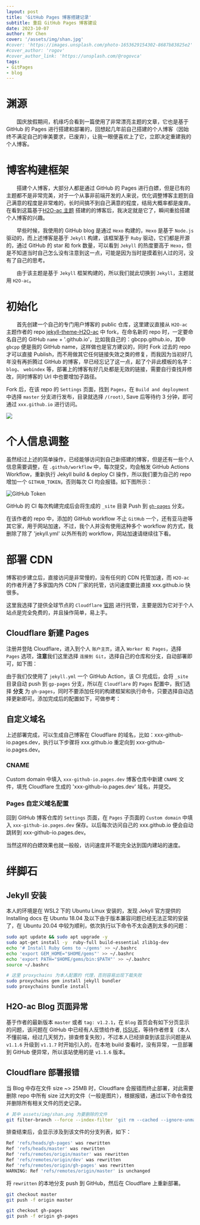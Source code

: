 ```yaml
---
layout: post
title: 'GitHub Pages 博客搭建记录'
subtitle: 重启 GitHub Pages 博客建设
date: 2023-10-07
author: Mr Chen
cover: '/assets/img/shan.jpg'
#cover: 'https://images.unsplash.com/photo-1653629154302-8687b83825e2'
#cover_author: 'rogov'
#cover_author_link: 'https://unsplash.com/@rogovca'
tags: 
- GitPages
- blog
---
```


# 渊源

&emsp;&emsp;国庆放假期间，机缘巧合看到一篇使用了非常漂亮主题的文章，它也是基于 GitHub 的 Pages 进行搭建和部署的，回想起几年前自己搭建的个人博客（因始终不满足自己的审美要求，已废弃），让我一眼便喜欢上了它，立即决定重建我的个人博客。


# 博客构建框架

&emsp;&emsp;搭建个人博客，大部分人都是通过 GitHub 的 Pages 进行白嫖，但是已有的主题都不是非常完美，对于一个从事非前端开发的人来说，优化调整博客主题到自己满意的程度是非常难的，长时间搞不到自己满意的程度，结局大概率都是废弃。
在看到这篇基于[H2O-ac 主题](https://blog.lui8.cn/tech/new-theme-h2o-ac.html) 搭建的的博客后，我决定就是它了，瞬间重拾搭建个人博客的兴趣。

&emsp;&emsp;早些时候，我使用的 GitHub blog 是通过 `Hexo` 构建的，`Hexo` 是基于 `Node.js` 驱动的，而上述博客是基于 `Jekyll` 构建，该框架基于 `Ruby` 驱动，它们都是开源的，通过 GitHub 的 star 和 fork 数量，可以看到 `Jekyll` 的热度要高于 `Hexo`，但是不知道当时自己怎么没有注意到这一点，可能是因为当时是摸着别人过的河，没有了自己的思考。

&emsp;&emsp;由于该主题是基于 `Jekyll` 框架构建的，所以我们就此切换到 `Jekyll`，主题就用 `H2O-ac`。


# 初始化

&emsp;&emsp;首先创建一个自己的专门用户博客的 public 仓库，这里建议直接从 `H2O-ac` 主题作者的 repo [jekyll-theme-H2O-ac](https://github.com/zhonger/jekyll-theme-H2O-ac) 中 fork，在命名新的 repo 时，一定要命名自己的 GitHub `name` + '.github.io'，比如我自己的：gbcpp.github.io，其中 `gbcpp` 便是我的 GitHub name，这样做也是官方建议的，同时 Fork 过去的 repo 才可以直接 Publish，而不用做其它任何链接失效之类的修复，而我因为当初好几年没有再折腾过 GitHub 的博客，早已经忘记了这一点，起了个非此模板的名字：`blog`、 `webindex` 等，部署上的博客有好几处都是无效的链接，需要自行查找并修改，同时博客的 Url 中也要增加子路径。

Fork 后，在该 repo 的 `Settings` 页面，找到 `Pages`，在 `Build and deployment` 中选择 `master` 分支进行发布，目录就选择 `/(root)`, Save 后等待约 3 分钟，即可通过 `xxx.github.io` 进行访问。

![](/assets/img/github_settings.png)


# 个人信息调整

虽然经过上述的简单操作，已经能够访问到自己新搭建的博客，但是还有一些个人信息需要调整，在 `.github/workflow` 中，每次提交，均会触发 GitHub Actions Workflow，重新执行 Jekyll build & deploy CI 操作，所以我们要为自己的 repo 增加一个 `GITHUB_TOKEN`，否则每次 CI 均会报错。如下图所示：

![GitHub Token](/assets/img/github_token.png)


GitHub 的 CI 每次构建完成后会将生成的 `_site` 目录 Push 到 [`gh-pages`](https://jupyterbook.org/en/stable/publish/gh-pages.html) 分支。

在该作者的 repo 中，添加的 GitHub workflow 不止 `GitHub` 一个，还有亚马逊等其它家，用于网站加速，不过，我个人并没有使用这种多个 workflow 的方式，我删除了除了 'jekyll.yml' 以外所有的 workflow，网站加速请继续往下看。


# 部署 CDN

博客初步建立后，直接访问是非常慢的，没有任何的 CDN 托管加速，而 `H2O-ac` 的作者开通了多家国内外 CDN 厂家的托管，访问速度要比直接 xxx.github.io 快很多。

这里我选择了提供全球节点的 `Cloudflare` [官网](https://dash.cloudflare.com/) 进行托管，主要是因为它对于个人站点是完全免费的，并且操作简单，易上手。


## Cloudflare 新建 Pages 

注册并登陆 Cloudflare，进入到个人 `账户主页`，进入 `Worker 和 Pages`，选择 `Pages` 选项，**注意**我们这里选择 `连接到 Git`，选择自己的仓库和分支，自动部署即可，如下图：

[](/assets/img/Cloudflare_GitPages.png)


由于我们仅使用了 `jekyll.yml` 一个 GitHub Action，该 CI 完成后，会将 `_site` 目录自动 push 到 `gp-pages` 分支，所以在 `Cloudflare` 的 `Pages` 配置中，我们选择 **分支** 为 `gh-pages`，同时不要添加任何的构建框架和执行命令，只要选择自动选择更新即可。添加完成后的配置如下，可做参考：
[](/assets/img/Cloudflare_GitPages2.png)


## 自定义域名

上述部署完成，可以生成自己博客在 Cloudflare 的域名，比如：xxx-github-io.pages.dev，执行以下步骤将 xxx.github.io 重定向到 xxx-github-io.pages.dev。


### CNAME
Custom domain 中填入 `xxx-github-io.pages.dev` 
博客仓库中新建 `CNAME` 文件，填充 Cloudflare 生成的 'xxx-github-io.pages.dev' 域名，并提交。


### Pages 自定义域名配置

回到 GitHub 博客仓库的 `Settings` 页面，在 `Pages` 子页面的 `Custom domain` 中填入 `xxx-github-io.pages.dev` 保存。以后每次访问自己的 xxx.github.io 便会自动跳转到 xxx-github-io.pages.dev。

当然这样的白嫖效果也就一般般，访问速度并不能完全达到国内建站的速度。

# 绊脚石

## Jekyll 安装

本人的环境是在 WSL2 下的 Ubuntu Linux 安装的，发现 Jekyll 官方提供的 Installing docs 在 Ubuntu 18.04 及以下由于版本兼容问题已经无法正常的安装了，在 Ubuntu 20.04 中较为顺利，依次执行以下命令不太会遇到太多的问题：

```bash
sudo apt update && sudo apt upgrade -y
sudo apt-get install -y  ruby-full build-essential zlib1g-dev
echo '# Install Ruby Gems to ~/gems' >> ~/.bashrc
echo 'export GEM_HOME="$HOME/gems"' >> ~/.bashrc
echo 'export PATH="$HOME/gems/bin:$PATH"' >> ~/.bashrc
source ~/.bashrc

# 这里 proxychains 为本人配置的 代理，否则容易出现下载失败
sudo proxychains gem install jekyll bundler
sudo proxychains bundle install
```


## H2O-ac Blog 页面异常

基于作者的最新版本 `master` 或者 `tag: v1.2.1`，在 `Blog` 首页会有如下分页显示的问题，该问题在 GitHub 中已经有人反馈给作者, [ISSUE](https://github.com/zhonger/jekyll-theme-H2O-ac/issues/13)，等待作者修复（本人不懂前端，经过几天努力，排查修复失败），不过本人已经排查到该显示问题是从 `v1.1.6` 升级到 `v1.1.7` 时开始引入的，在本地 build 查看时，没有异常，一旦部署到 GitHub 便异常，所以该站使用的是 `v1.1.6` 版本。

[](/assets/img/jekyll_blog_bug.png)


## Cloudflare 部署报错

当 Blog 中存在文件 size ~> 25MB 时，Cloudflare 会报错而终止部署，对此需要删除 repo 中所有 size 过大的文件（一般是图片），根据报错，通过以下命令查找并删除所有相关文件的历史记录。

```bash
# 其中 assets/img/shan.png 为要删除的文件
git filter-branch --force --index-filter 'git rm --cached --ignore-unmatch assets/img/shan.png' --prune-empty --tag-name-filter cat -- --all
```

排查结束后，会显示涉及到该文件的分支列表，如下：

```bash
Ref 'refs/heads/gh-pages' was rewritten
Ref 'refs/heads/master' was rewritten
Ref 'refs/remotes/origin/master' was rewritten
Ref 'refs/remotes/origin/dev' was rewritten
Ref 'refs/remotes/origin/gh-pages' was rewritten
WARNING: Ref 'refs/remotes/origin/master' is unchanged
```

将 `rewritten` 的本地分支 push 到 GitHub，然后在 Cloudflare 上重新部署。

```bash
git checkout master
git push -f origin master

git checkout gh-pages
git push -f origin gh-pages
```


